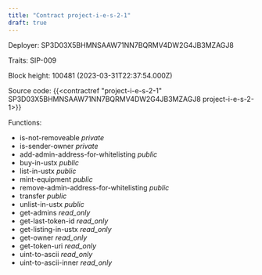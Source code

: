 ```yaml
---
title: "Contract project-i-e-s-2-1"
draft: true
---
```

Deployer: SP3D03X5BHMNSAAW71NN7BQRMV4DW2G4JB3MZAGJ8

Traits:
SIP-009 



Block height: 100481 (2023-03-31T22:37:54.000Z)

Source code: {{<contractref "project-i-e-s-2-1" SP3D03X5BHMNSAAW71NN7BQRMV4DW2G4JB3MZAGJ8 project-i-e-s-2-1>}}

Functions:

* is-not-removeable _private_
* is-sender-owner _private_
* add-admin-address-for-whitelisting _public_
* buy-in-ustx _public_
* list-in-ustx _public_
* mint-equipment _public_
* remove-admin-address-for-whitelisting _public_
* transfer _public_
* unlist-in-ustx _public_
* get-admins _read_only_
* get-last-token-id _read_only_
* get-listing-in-ustx _read_only_
* get-owner _read_only_
* get-token-uri _read_only_
* uint-to-ascii _read_only_
* uint-to-ascii-inner _read_only_
